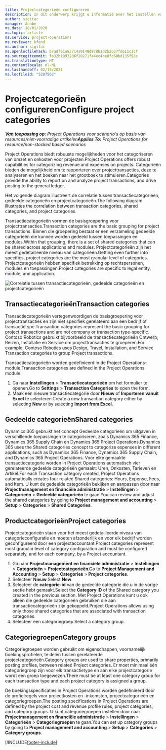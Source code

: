 ```yaml
---
title: Projectcategorieën configureren
description: In dit onderwerp krijgt u informatie over het instellen van projectcategorieën.
author: sigitac
manager: Annbe
ms.date: 10/01/2020
ms.topic: article
ms.service: project-operations
ms.reviewer: kfend
ms.author: sigitac
ms.openlocfilehash: b7adf61a82714a0148d9c8b1d2b2b37fd611c1cf
ms.sourcegitcommit: fa32b1893286f20271fa4ec4be8fc68bd135f53c
ms.translationtype: HT
ms.contentlocale: nl-NL
ms.lasthandoff: 02/15/2021
ms.locfileid: "5287502"
---
```

# <a name="configure-project-categories"></a><span data-ttu-id="97fad-103">Projectcategorieën configureren</span><span class="sxs-lookup"><span data-stu-id="97fad-103">Configure project categories</span></span>

<span data-ttu-id="97fad-104">_**Van toepassing op:** Project Operations voor scenario's op basis van resources/niet-voorradige artikelen_</span><span class="sxs-lookup"><span data-stu-id="97fad-104">_**Applies To:** Project Operations for resource/non-stocked based scenarios_</span></span>

<span data-ttu-id="97fad-105">Project Operations biedt robuuste mogelijkheden voor het categoriseren van omzet en onkosten voor projecten.</span><span class="sxs-lookup"><span data-stu-id="97fad-105">Project Operations offers robust capabilities for categorizing revenue and expenses on projects.</span></span> <span data-ttu-id="97fad-106">Categorieën bieden de mogelijkheid om te rapporteren over projecttransacties, deze te analyseren en het boeken naar het grootboek te stimuleren.</span><span class="sxs-lookup"><span data-stu-id="97fad-106">Categories provide the ability to report on and analyze project transactions, and drive posting to the general ledger.</span></span>

<span data-ttu-id="97fad-107">Het volgende diagram illustreert de correlatie tussen transactiecategorieën, gedeelde categorieën en projectcategorieën.</span><span class="sxs-lookup"><span data-stu-id="97fad-107">The following diagram illustrates the correlation between transaction categories, shared categories, and project categories.</span></span> 

<span data-ttu-id="97fad-108">Transactiecategorieën vormen de basisgroepering voor projecttransacties.</span><span class="sxs-lookup"><span data-stu-id="97fad-108">Transaction categories are the basic grouping for project transactions.</span></span> <span data-ttu-id="97fad-109">Binnen die groepering bestaat er een verzameling gedeelde categorieën die kunnen worden gedeeld tussen toepassingen en modules.</span><span class="sxs-lookup"><span data-stu-id="97fad-109">Within that grouping, there is a set of shared categories that can be shared across applications and modules.</span></span> <span data-ttu-id="97fad-110">Projectcategorieën zijn het meest gedetailleerde niveau van categorieën.</span><span class="sxs-lookup"><span data-stu-id="97fad-110">Getting even further into specifics, project categories are the most granular level of categories.</span></span> <span data-ttu-id="97fad-111">Projectcategorieën hebben specifiek betrekking op rechtspersonen, modules en toepassingen.</span><span class="sxs-lookup"><span data-stu-id="97fad-111">Project categories are specific to legal entity, module, and application.</span></span>

![Correlatie tussen transactiecategorieën, gedeelde categorieën en projectcategorieën](media/project-categories.png)

## <a name="transaction-categories"></a><span data-ttu-id="97fad-113">Transactiecategorieën</span><span class="sxs-lookup"><span data-stu-id="97fad-113">Transaction categories</span></span>

<span data-ttu-id="97fad-114">Transactiecategorieën vertegenwoordigen de basisgroepering voor projecttransacties en zijn niet specifiek gerelateerd aan een bedrijf of transactietype.</span><span class="sxs-lookup"><span data-stu-id="97fad-114">Transaction categories represent the basic grouping for project transactions and are not company or transaction type-specific.</span></span> <span data-ttu-id="97fad-115">Contoso Robotics gebruikt bijvoorbeeld de transactiecategorieën Ontwerp, Reizen, Installatie en Service om projecttransacties te groeperen.</span><span class="sxs-lookup"><span data-stu-id="97fad-115">For example, Contoso Robotics uses Design, Travel, Installation, and Service Transaction categories to group Project transactions.</span></span>

<span data-ttu-id="97fad-116">Transactiecategorieën worden gedefinieerd in de Project Operations-module.</span><span class="sxs-lookup"><span data-stu-id="97fad-116">Transaction categories are defined in the Project Operations module.</span></span> 
1. <span data-ttu-id="97fad-117">Ga naar **Instellingen** \> **Transactiecategorieën** om het formulier te openen.</span><span class="sxs-lookup"><span data-stu-id="97fad-117">Go to **Settings** \> **Transaction Categories** to open the form.</span></span> 
2. <span data-ttu-id="97fad-118">Maak een nieuwe transactiecategorie door **Nieuw** of **Importeren vanuit Excel** te selecteren.</span><span class="sxs-lookup"><span data-stu-id="97fad-118">Create a new transaction category either by selecting **New** or by selecting **Import from Excel**.</span></span>

## <a name="shared-categories"></a><span data-ttu-id="97fad-119">Gedeelde categorieën</span><span class="sxs-lookup"><span data-stu-id="97fad-119">Shared categories</span></span>

<span data-ttu-id="97fad-120">Dynamics 365 gebruikt het concept Gedeelde categorieën om uitgaven in verschillende toepassingen te categoriseren, zoals Dynamics 365 Finance, Dynamics 365 Supply Chain en Dynamics 365 Project Operations.</span><span class="sxs-lookup"><span data-stu-id="97fad-120">Dynamics 365 uses the Shared categories concept to categorize expenses in different applications, such as Dynamics 365 Finance, Dynamics 365 Supply Chain, and Dynamics 365 Project Operations.</span></span> <span data-ttu-id="97fad-121">Voor elke gemaakte transactiecategorie worden in Project Operations automatisch vier gerelateerde gedeelde categorieën gemaakt: Uren, Onkosten, Tarieven en Artikel.</span><span class="sxs-lookup"><span data-stu-id="97fad-121">For each Transaction category created, Project Operations automatically creates four related Shared categories: Hours, Expense, Fees, and Item.</span></span> <span data-ttu-id="97fad-122">U kunt de gedeelde categorieën bekijken en aanpassen door naar **Projectmanagement en financiële administratie** \> **Instellingen** \> **Categorieën** \> **Gedeelde categorieën** te gaan.</span><span class="sxs-lookup"><span data-stu-id="97fad-122">You can review and adjust the shared categories by going to **Project management and accounting** \> **Setup** \> **Categories** \> **Shared Categories**.</span></span>

## <a name="project-categories"></a><span data-ttu-id="97fad-123">Productcategorieën</span><span class="sxs-lookup"><span data-stu-id="97fad-123">Project categories</span></span>

<span data-ttu-id="97fad-124">Projectcategorieën staan voor het meest gedetailleerde niveau van categorieconfiguratie en moeten afzonderlijk en voor elk bedrijf worden geconfigureerd door een projectaccountant.</span><span class="sxs-lookup"><span data-stu-id="97fad-124">Project categories represent most granular level of category configuration and must be configured separately, and for each company, by a Project accountant.</span></span>

1. <span data-ttu-id="97fad-125">Ga naar **Projectmanagement en financiële administratie** \> **Instellingen** \> **Categorieën** \> **Projectcategorieën**.</span><span class="sxs-lookup"><span data-stu-id="97fad-125">Go to **Project Management and Accounting** \> **Setup** \> **Categories** \> **Project categories**.</span></span>
2. <span data-ttu-id="97fad-126">Selecteer **Nieuw**.</span><span class="sxs-lookup"><span data-stu-id="97fad-126">Select **New**.</span></span>
3. <span data-ttu-id="97fad-127">Selecteer de **categorie-id** van de gedeelde categorie die u in de vorige sectie hebt gemaakt.</span><span class="sxs-lookup"><span data-stu-id="97fad-127">Select the **Category ID** of the Shared category you created in the previous section.</span></span> <span data-ttu-id="97fad-128">Met Project Operations kunt u ook alleen die gedeelde categorieën gebruiken die aan transactiecategorieën zijn gekoppeld.</span><span class="sxs-lookup"><span data-stu-id="97fad-128">Project Operations allows using only those shared categories that are associated with transaction categories.</span></span>
4. <span data-ttu-id="97fad-129">Selecteer een categoriegroep.</span><span class="sxs-lookup"><span data-stu-id="97fad-129">Select a category group.</span></span>

## <a name="category-groups"></a><span data-ttu-id="97fad-130">Categoriegroepen</span><span class="sxs-lookup"><span data-stu-id="97fad-130">Category groups</span></span>

<span data-ttu-id="97fad-131">Categoriegroepen worden gebruikt om eigenschappen, voornamelijk boekingsprofielen, te delen tussen gerelateerde projectcategorieën.</span><span class="sxs-lookup"><span data-stu-id="97fad-131">Category groups are used to share properties, primarily posting profiles, between related Project categories.</span></span> <span data-ttu-id="97fad-132">Er moet minimaal één categoriegroep zijn voor elk transactietype en aan elke projectcategorie wordt een groep toegewezen.</span><span class="sxs-lookup"><span data-stu-id="97fad-132">There must be at least one category group for each transaction type and each project category is assigned a group.</span></span>

<span data-ttu-id="97fad-133">De boekingsspecificaties in Project Operations worden gedefinieerd door de profielregels voor projectkosten en -inkomsten, projectcategorieën en categoriegroepen.</span><span class="sxs-lookup"><span data-stu-id="97fad-133">The posting specifications in Project Operations are defined by the project cost and revenue profile rules, project categories, and category groups.</span></span> <span data-ttu-id="97fad-134">U kunt categoriegroepen instellen door naar **Projectmanagement en financiële administratie** \> **Instellingen** \> **Categorieën** \> **Categoriegroepen** te gaan.</span><span class="sxs-lookup"><span data-stu-id="97fad-134">You can set up category groups by going to **Project management and accounting** \> **Setup** \> **Categories** \> **Category groups**.</span></span>


[!INCLUDE[footer-include](../includes/footer-banner.md)]
